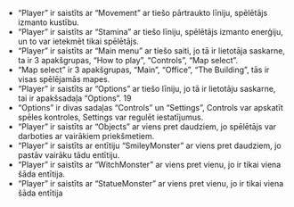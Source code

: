 * “Player” ir saistīts ar “Movement” ar tiešo pārtraukto līniju, spēlētājs izmanto kustību.
* “Player” ir saistīts ar “Stamina” ar tiešo līniju, spēlētājs izmanto enerģiju, un to var ietekmēt tikai spēlētājs.
* “Player” ir saistīts ar “Main menu” ar tiešo saiti, jo tā ir lietotāja saskarne, ta ir 3
apakšgrupas, “How to play”, “Controls”, “Map select”.
* “Map select” ir 3 apakšgrupas, “Main”, “Office”, “The Building”, tās ir visas spēlējamās
mapes.
* “Player” ir saistīts ar “Options” ar tiešo līniju, jo tā ir lietotāju saskarne, tai ir
apakšsadaļa “Options”.
19
* “Options” ir divas sadaļas “Controls” un “Settings”, Controls var apskatīt spēles
kontroles, Settings var regulēt iestatījumus.
* “Player” ir saistīts ar “Objects” ar viens pret daudziem, jo spēlētājs var darboties ar
vairākiem priekšmetiem.
* “Player” ir saistīts ar entītiju “SmileyMonster” ar viens pret daudziem, jo pastāv vairāku
tādu entītiju.
* “Player” ir saistīts ar “WitchMonster” ar viens pret vienu, jo ir tikai viena šāda entītija.
* “Player” ir saistīts ar “StatueMonster” ar viens pret vienu, jo ir tikai viena šāda entītija
